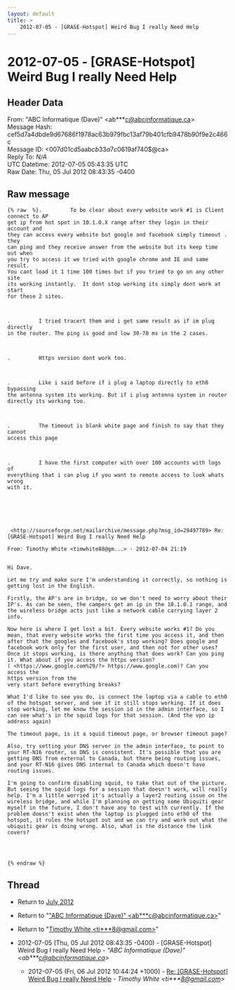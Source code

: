 ```yaml
---
layout: default
title: >
    2012-07-05 - [GRASE-Hotspot] Weird Bug I really Need Help
---
```


# 2012-07-05 - [GRASE-Hotspot] Weird Bug I really Need Help

## Header Data

From: "ABC Informatique (Dave)" \<ab***c@abcinformatique.ca\><br>
Message Hash: cef5d7a4dbde9d67686f1978ac63b979fbc13af79b401cfb9478b90f9e2c466c<br>
Message ID: \<007d01cd5aab$cb33a7c0$619af740$@ca\><br>
Reply To: _N/A_<br>
UTC Datetime: 2012-07-05 05:43:35 UTC<br>
Raw Date: Thu, 05 Jul 2012 08:43:35 -0400<br>

## Raw message

```
{% raw  %}.         To be clear about every website work #1 is Client connect to AP
get ip from hot spot in 10.1.0.X range after they login in their account and
they can access every website but google and facebook simply timeout . they
can ping and they receive answer from the website but its keep time out when
you try to access it we tried with google chrome and IE and same result.
You cant load it 1 time 100 times but if you tried to go on any other site
its working instantly.  It dont stop working its simply dont work at start
for these 2 sites.

 

.         I tried tracert them and i get same result as if im plug directly
in the router. The ping is good and low 30-70 ms in the 2 cases.  

 

.         Https version dont work too.

 

.         Like i said before if i plug a laptop directly to eth0 bypassing
the antenna system its working. But if i plug antenna system in router
directly its working too.

 

.         The timeout is blank white page and finish to say that they cannot
access this page

 

.         I have the first computer with over 100 accounts with logs of
everything that i can plug if you want to remote access to look whats wrong
with it.

 

 


 <http://sourceforge.net/mailarchive/message.php?msg_id=29497789> Re:
[GRASE-Hotspot] Weird Bug I really Need Help

From: Timothy White <timwhite88@gm...> - 2012-07-04 21:19


Hi Dave.
 
Let me try and make sure I'm understanding it correctly, so nothing is
getting lost in the English.
 
Firstly, the AP's are in bridge, so we don't need to worry about their
IP's. As can be seen, the campers get an ip in the 10.1.0.1 range, and
the wireless bridge acts just like a network cable carrying layer 2
info.
 
Now here is where I get lost a bit. Every website works #1? Do you
mean, that every website works the first time you access it, and then
after that the googles and facebook's stop working? Does google and
facebook work only for the first user, and then not for other uses?
Once it stops working, is there anything that does work? Can you ping
it. What about if you access the https version?
( <https://www.google.com%29/?> https://www.google.com)? Can you access the
https version from the
very start before everything breaks?
 
What I'd like to see you do, is connect the laptop via a cable to eth0
of the hotspot server, and see if it still stops working. If it does
stop working, let me know the session id in the admin interface, so I
can see what's in the squid logs for that session. (And the vpn ip
address again)
 
The timeout page, is it a squid timeout page, or browser timeout page?
 
Also, try setting your DNS server in the admin interface, to point to
your RT-N16 router, so DNS is consistent. It's possible that you are
getting DNS from external to Canada, but there being routing issues,
and your RT-N16 gives DNS internal to Canada which doesn't have
routing issues.
 
I'm going to confirm disabling squid, to take that out of the picture.
But seeing the squid logs for a session that doesn't work, will really
help. I'm a little worried it's actually a layer2 routing issue on the
wireless bridge, and while I'm planning on getting some Ubiquiti gear
myself in the future, I don't have any to test with currently. If the
problem doesn't exist when the laptop is plugged into eth0 of the
hotspot, it rules the hotspot out and we can try and work out what the
ubiquiti gear is doing wrong. Also, what is the distance the link
covers?

 


{% endraw %}
```

## Thread

+ Return to [July 2012](/archive/2012/07)

+ Return to "["ABC Informatique (Dave)" <ab***c<span>@</span>abcinformatique.ca>](/authors/ab___c_at_abcinformatique_ca)"
+ Return to "[Timothy White <ti***8<span>@</span>gmail.com>](/authors/ti___8_at_gmail_com)"

+ 2012-07-05 (Thu, 05 Jul 2012 08:43:35 -0400) - [GRASE-Hotspot] Weird Bug I really Need Help - _"ABC Informatique (Dave)" \<ab***c@abcinformatique.ca\>_
  + 2012-07-05 (Fri, 06 Jul 2012 10:44:24 +1000) - [Re: [GRASE-Hotspot] Weird Bug I really Need Help](/archive/2012/07/ede4fd58e108cdcb2ebd9fa0b0c0362681ef05ab4aa296321ee76ac56c4df5ba) - _Timothy White \<ti***8@gmail.com\>_

